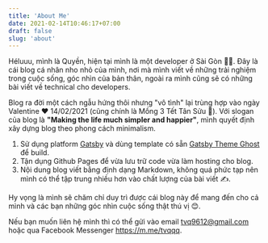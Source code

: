 ```yaml
---
title: 'About Me'
date: 2021-02-14T10:46:17+07:00	
draft: false
slug: 'about'
---
```


Héluuu, mình là Quyền, hiện tại mình là một developer ở Sài Gòn 👨‍💻. 
Đây là cái blog cá nhân nho nhỏ của mình, nơi mà mình viết về những trải nghiệm trong cuộc sống, góc nhìn của bản thân, ngoài ra mình cũng sẽ có những bài viết về technical cho developers.

Blog ra đời một cách ngẫu hứng thôi nhưng "vô tình" lại trùng hợp vào ngày Valentine ❤️ 14/02/2021 (cũng chính là Mồng 3 Tết Tân Sửu 🐃). Với slogan của blog là **"Making the life much simpler and happier"**, mình quyết định xây dựng blog theo phong cách minimalism.
1. Sử dụng platform [Gatsby](https://www.gatsbyjs.com) và dùng template có sẵn [Gatsby Theme Ghost](https://github.com/akanshgulati/gatsby-theme-ghost) để build.
2. Tận dụng Github Pages để vừa lưu trữ code vừa làm hosting cho blog.
3. Nội dung blog viết bằng định dạng Markdown, không quá phức tạp nên mình có thể tập trung nhiều hơn vào chất lượng của bài viết ✍️.

Hy vọng là mình sẽ chăm chỉ duy trì được cái blog này để mang đến cho cả mình và các bạn những góc nhìn cuộc sống thật thú vị 😊.

Nếu bạn muốn liên hệ mình thì có thể gửi vào email <tvq9612@gmail.com> hoặc qua Facebook Messenger <https://m.me/tvqqq>.
